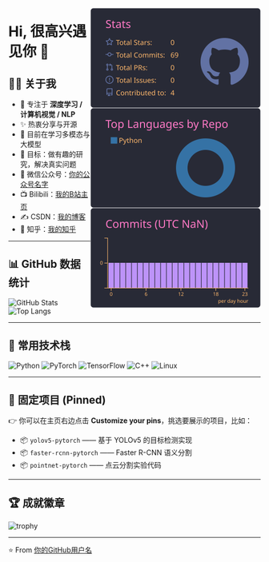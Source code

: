 <!-- 右上角三张卡片 -->
<img align="right" width="340"
     src="https://raw.githubusercontent.com/wuuuu96/wuuuu96/main/profile-summary-card-output/dracula/3-stats.svg" />
<img align="right" width="340"
     src="https://raw.githubusercontent.com/wuuuu96/wuuuu96/main/profile-summary-card-output/dracula/1-repos-per-language.svg" />
<img align="right" width="340"
     src="https://raw.githubusercontent.com/wuuuu96/wuuuu96/main/profile-summary-card-output/dracula/4-productive-time.svg" />


# Hi, 很高兴遇见你 👋

## 🙋‍♂️ 关于我
- 🔭 专注于 **深度学习 / 计算机视觉 / NLP**
- ✨ 热衷分享与开源
- 🌱 目前在学习多模态与大模型
- 🎯 目标：做有趣的研究，解决真实问题
- 💬 微信公众号：[你的公众号名字](https://你的公众号链接)
- 📺 Bilibili：[我的B站主页](https://space.bilibili.com/357936991?spm_id_from=333.1007.0.0)
- ✍️ CSDN：[我的博客](https://blog.csdn.net/你的ID)
- 🤝 知乎：[我的知乎](https://www.zhihu.com/people/你的ID)
---

## 📊 GitHub 数据统计
![GitHub Stats](https://github-readme-stats.vercel.app/api?username=wuuuu96&show_icons=true&theme=tokyonight)  
![Top Langs](https://github-readme-stats.vercel.app/api/top-langs/?username=wuuuu96&layout=compact&theme=tokyonight)

---

## 🚀 常用技术栈
![Python](https://img.shields.io/badge/Python-3776AB?style=for-the-badge&logo=python&logoColor=white)
![PyTorch](https://img.shields.io/badge/PyTorch-EE4C2C?style=for-the-badge&logo=pytorch&logoColor=white)
![TensorFlow](https://img.shields.io/badge/TensorFlow-FF6F00?style=for-the-badge&logo=tensorflow&logoColor=white)
![C++](https://img.shields.io/badge/C++-00599C?style=for-the-badge&logo=cplusplus&logoColor=white)
![Linux](https://img.shields.io/badge/Linux-FCC624?style=for-the-badge&logo=linux&logoColor=black)

---

## 📌 固定项目 (Pinned)
👉 你可以在主页右边点击 **Customize your pins**，挑选要展示的项目，比如：
- 📦 `yolov5-pytorch` —— 基于 YOLOv5 的目标检测实现
- 📦 `faster-rcnn-pytorch` —— Faster R-CNN 语义分割
- 📦 `pointnet-pytorch` —— 点云分割实验代码

---

## 🏆 成就徽章
![trophy](https://github-profile-trophy.vercel.app/?username=wuuuu96&theme=onedark&row=1&column=6)

---

⭐️ From [你的GitHub用户名](https://github.com/wuuuu96)


